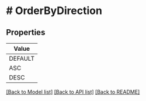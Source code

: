 # # OrderByDirection


## Properties 



| Value |
------------ | 
DEFAULT|&quot;DEFAULT&quot;
ASC|&quot;ASC&quot;
DESC|&quot;DESC&quot;

[[Back to Model list]](../../README.md#models) [[Back to API list]](../../README.md#endpoints) [[Back to README]](../../README.md)


